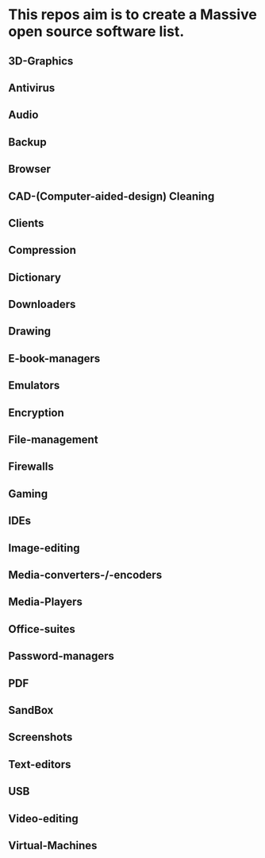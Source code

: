 # **This repos aim is to create a Massive open source software list**.


## 3D-Graphics

## Antivirus 
## Audio
## Backup
## Browser 
## CAD-(Computer-aided-design) Cleaning 
## Clients
## Compression
## Dictionary
## Downloaders 
## Drawing 
## E-book-managers
## Emulators
## Encryption 
## File-management 
## Firewalls
## Gaming 
## IDEs 
## Image-editing 
## Media-converters-/-encoders 
## Media-Players 
## Office-suites 
## Password-managers 
## PDF
## SandBox 
## Screenshots 
## Text-editors
## USB 
## Video-editing 
## Virtual-Machines
